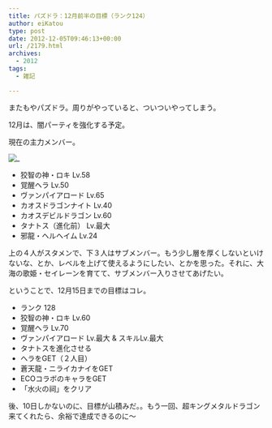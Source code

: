 ```yaml
---
title: パズドラ：12月前半の目標（ランク124）
author: eiKatou
type: post
date: 2012-12-05T09:46:13+00:00
url: /2179.html
archives:
  - 2012
tags:
  - 雑記

---
```

またもやパズドラ。周りがやっていると、ついついやってしまう。

12月は、闇パーティを強化する予定。
  
現在の主力メンバー。
  
![_](/uploads/2012/12/fdbc9469bee9688471c8fd03d02be5f7.jpg)

  * 狡智の神・ロキ Lv.58
  * 覚醒ヘラ Lv.50
  * ヴァンパイアロード Lv.65
  * カオスドラゴンナイト Lv.40
  * カオスデビルドラゴン Lv.60
  * タナトス（進化前） Lv.最大
  * 邪龍・ヘルヘイム Lv.24

上の４人がスタメンで、下３人はサブメンバー。もう少し層を厚くしないといけないな、とか、レベルを上げて使えるようにしたい、とかを思った。それに、大海の歌姫・セイレーンを育てて、サブメンバー入りさせてあげたい。 

ということで、12月15日までの目標はコレ。

  * ランク 128
  * 狡智の神・ロキ Lv.60
  * 覚醒ヘラ Lv.70
  * ヴァンパイアロード Lv.最大 & スキルLv.最大
  * タナトスを進化させる
  * ヘラをGET（２人目）
  * 蒼天龍・ニライカナイをGET
  * ECOコラボのキャラをGET
  * 「水火の祠」をクリア

後、10日しかないのに、目標が山積みだ。。もう一回、超キングメタルドラゴン来てくれたら、余裕で達成できるのに〜

 [1]: /uploads/2012/12/fdbc9469bee9688471c8fd03d02be5f7.jpg

